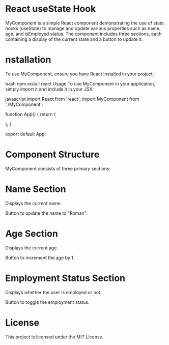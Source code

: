 # React useState Hook 
MyComponent is a simple React component demonstrating the use of state hooks (useState) to manage and update various properties such as name, age, and isEmployed status. The component includes three sections, each containing a display of the current state and a button to update it.

# nstallation
To use MyComponent, ensure you have React installed in your project:

bash
npm install react
Usage
To use MyComponent in your application, simply import it and include it in your JSX:

javascript
import React from 'react';
import MyComponent from './MyComponent';

function App() {
  return (
    <div className="App">
      <MyComponent />
    </div>
  );
}

export default App;
# Component Structure
MyComponent consists of three primary sections:

# Name Section
Displays the current name.

Button to update the name to "Roman".

# Age Section

Displays the current age.

Button to increment the age by 1.

# Employment Status Section

Displays whether the user is employed or not.

Button to toggle the employment status.

# License
This project is licensed under the MIT License.
